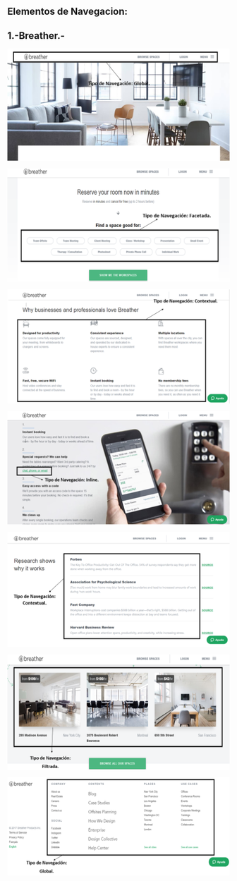 **Elementos de Navegacion:**
-----------------------------
1.-Breather.-
-------------

![](assets/images/breather1.png)

![](assets/images/breather2.png) 

![](assets/images/breather3.png)

![](assets/images/breather4.png)

![](assets/images/breather5.png)

![](assets/images/breather6.png)

![](assets/images/breather7.png)